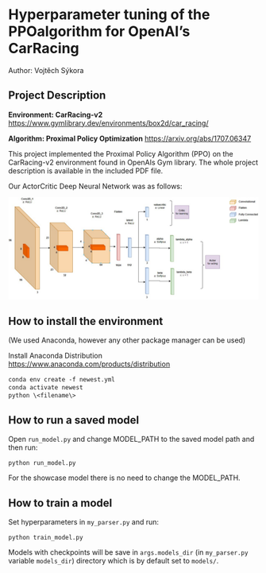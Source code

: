 # Hyperparameter tuning of the PPOalgorithm for OpenAI’s CarRacing

Author: Vojtěch Sýkora

## Project Description

**Environment: CarRacing-v2**
https://www.gymlibrary.dev/environments/box2d/car_racing/

**Algorithm: Proximal Policy Optimization**
https://arxiv.org/abs/1707.06347

This project implemented the Proximal Policy Algorithm (PPO) on the CarRacing-v2 environment found in OpenAIs Gym library. The whole project description is available in the included PDF file.

Our ActorCritic Deep Neural Network was as follows:

![cnn_model](project/network-structure.jpg)


## How to install the environment

(We used Anaconda, however any other package manager can be used)

Install Anaconda Distribution https://www.anaconda.com/products/distribution

```
conda env create -f newest.yml
conda activate newest
python \<filename\>
```

## How to run a saved model

Open `run_model.py` and change MODEL_PATH to the saved model path and then run:

```
python run_model.py
```

For the showcase model there is no need to change the MODEL_PATH.

## How to train a model

Set hyperparameters in `my_parser.py` and run:
```
python train_model.py
```

Models with checkpoints will be save in `args.models_dir` (in `my_parser.py` variable `models_dir`) directory which is by default set to `models/`.
